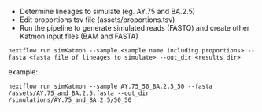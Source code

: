 - Determine lineages to simulate (eg. AY.75 and BA.2.5)
- Edit proportions tsv file (assets/proportions.tsv)
- Run the pipeline to generate simulated reads (FASTQ) and create other Katmon input files (BAM and FASTA)
  

```nextflow run simKatmon --sample <sample name including proportions> --fasta <fasta file of lineages to simulate> --out_dir <results dir>```

example:

```nextflow run simKatmon --sample AY.75_50_BA.2.5_50 --fasta /assets/AY.75_and_BA.2.5.fasta --out_dir /simulations/AY.75_and_BA.2.5/50_50```
